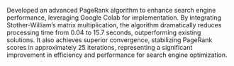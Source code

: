 Developed an advanced PageRank algorithm to enhance search engine performance, leveraging Google Colab for implementation. By integrating Stother-William’s matrix multiplication, the algorithm dramatically reduces processing time from 0.04 to 15.7 seconds, outperforming existing solutions. It also achieves superior convergence, stabilizing PageRank scores in approximately 25 iterations, representing a significant improvement in efficiency and performance for search engine optimization.

